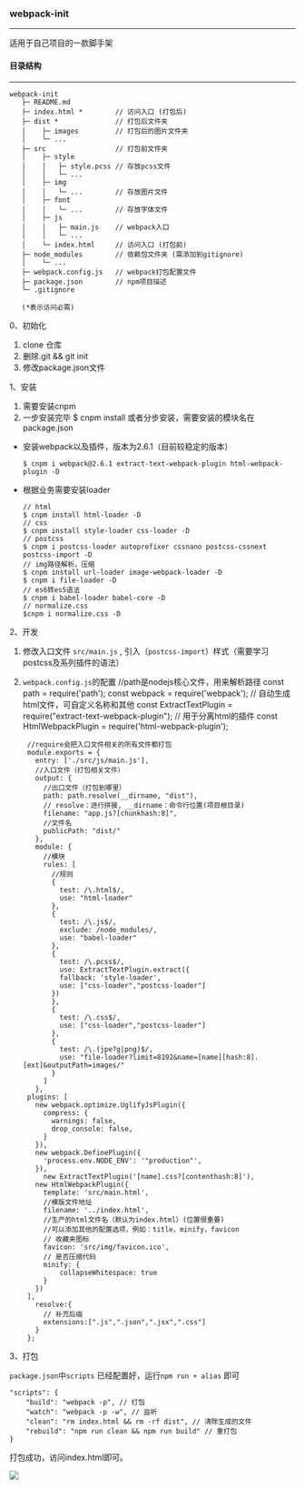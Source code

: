 ### webpack-init

---

适用于自己项目的一款脚手架

#### 目录结构

---

    webpack-init
       ├─ README.md
       ├─ index.html *        // 访问入口 (打包后)
       ├─ dist *              // 打包后文件夹
       │    ├─ images         // 打包后的图片文件夹
       │    └─ ...
       ├─ src                 // 打包前文件夹
       │    ├─ style
       │    │   ├─ style.pcss // 存放pcss文件
       │    │   └─ ...
       │    ├─ img
       │    │   └─ ...        // 存放图片文件
       │    ├─ font
       │    │   └─ ...        // 存放字体文件
       │    ├─ js
       │    │   ├─ main.js    // webpack入口
       │    │   └─ ...
       │    └─ index.html     // 访问入口 (打包前)
       ├─ node_modules        // 依赖包文件夹 (需添加到gitignore)
       │    └─ ...
       ├─ webpack.config.js   // webpack打包配置文件
       ├─ package.json        // npm项目描述
       └─ .gitignore
       
       (*表示访问必需)

0、初始化

1. clone 仓库
2. 删除.git && git init
3. 修改package.json文件

1、安装

1. 需要安装cnpm
2. 一步安装完毕
       $ cnpm install
   或者分步安装，需要安装的模块名在package.json
  -  安装webpack以及插件，版本为2.6.1（目前较稳定的版本）

       ```
       $ cnpm i webpack@2.6.1 extract-text-webpack-plugin html-webpack-plugin -D
       ```
  -  根据业务需要安装loader

       ```
       // html 
       $ cnpm install html-loader -D
       // css
       $ cnpm install style-loader css-loader -D
       // postcss 
       $ cnpm i postcss-loader autoprefixer cssnano postcss-cssnext postcss-import -D
       // img路径解析，压缩
       $ cnpm install url-loader image-webpack-loader -D
       $ cnpm i file-loader -D
       // es6转es5语法
       $ cnpm i babel-loader babel-core -D
       // normalize.css
       $cnpm i normalize.css -D
       ```

2、开发

1. 修改入口文件 `src/main.js` ,  引入（`postcss-import`）样式（需要学习postcss及系列插件的语法）
2. `webpack.config.js`的配置
        //path是nodejs核心文件，用来解析路径
        const path = require('path');
        const webpack = require('webpack');
        // 自动生成html文件，可自定义名称和其他
        const ExtractTextPlugin = require("extract-text-webpack-plugin");
        // 用于分离html的插件
        const HtmlWebpackPlugin = require('html-webpack-plugin');
      
        //require会把入口文件相关的所有文件都打包
        module.exports = {
          entry: ['./src/js/main.js'],
          //入口文件（打包相关文件）
          output: {
            //出口文件（打包到哪里）
            path: path.resolve(__dirname, "dist"),
            // resolve：进行拼接, __dirname：命令行位置(项目根目录)
            filename: "app.js?[chunkhash:8]",
            //文件名
            publicPath: "dist/"
          },
          module: {
            //模块
            rules: [
              //规则
              {
                test: /\.html$/,
                use: "html-loader"
              },
              {
                test: /\.js$/,
                exclude: /node_modules/,
                use: "babel-loader"
              },
              {
                test: /\.pcss$/,
                use: ExtractTextPlugin.extract({
                fallback: 'style-loader',
                use: ["css-loader","postcss-loader"]
              })
              },
              {
                test: /\.css$/,
                use: ["css-loader","postcss-loader"]
              },
              {
                test: /\.(jpe?g|png)$/,
                use: "file-loader?limit=8192&name=[name][hash:8].[ext]&outputPath=images/"
              }
            ]
          },
        plugins: [
          new webpack.optimize.UglifyJsPlugin({
            compress: {
              warnings: false,
              drop_console: false,
            }
          }),
          new webpack.DefinePlugin({
            'process.env.NODE_ENV': '"production"',
          }),
        	new ExtractTextPlugin('[name].css?[contenthash:8]'),
          new HtmlWebpackPlugin({
            template: 'src/main.html',
            //模版文件地址
            filename: '../index.html',
            //生产的html文件名（默认为index.html）(位置很重要)
            //可以添加其他的配置选项，例如：title，minify，favicon
            // 收藏夹图标
            favicon: 'src/img/favicon.ico',
            // 是否压缩代码
            minify: {
                collapseWhitespace: true
            }
          })
        ],
          resolve:{
            // 补充后缀
            extensions:[".js",".json",".jsx",".css"]
          }
        };

3、打包

`package.json`中`scripts` 已经配置好，运行`npm run + alias` 即可

    "scripts": {
        "build": "webpack -p", // 打包
        "watch": "webpack -p -w", // 监听
        "clean": "rm index.html && rm -rf dist", // 清除生成的文件
        "rebuild": "npm run clean && npm run build" // 重打包
    }

打包成功，访问index.html即可。

![](https://raw.githubusercontent.com/whelmin/mapbed/master/github/webpack.png)
